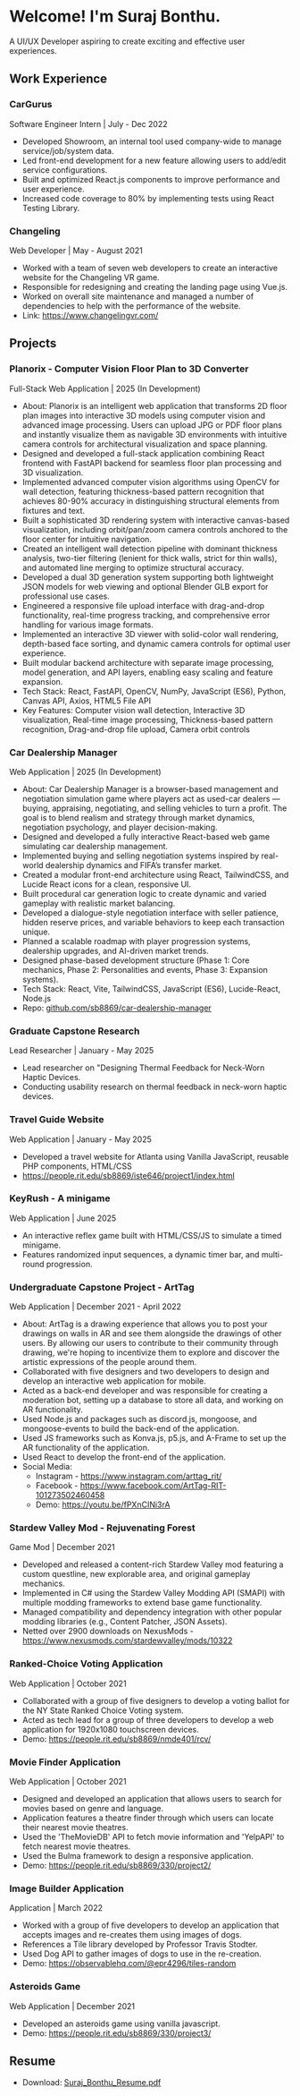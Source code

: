 # Welcome! I'm Suraj Bonthu. 
A UI/UX Developer aspiring to create exciting and effective user experiences.

## Work Experience

### CarGurus
Software Engineer Intern | July - Dec 2022
- Developed Showroom, an internal tool used company-wide to manage service/job/system data.
- Led front-end development for a new feature allowing users to add/edit service configurations.
- Built and optimized React.js components to improve performance and user experience.
- Increased code coverage to 80% by implementing tests using React Testing Library.
  
### Changeling
Web Developer | May - August 2021
- Worked with a team of seven web developers to create an interactive website for the Changeling VR game.
- Responsible for redesigning and creating the landing page using Vue.js.
- Worked on overall site maintenance and managed a number of dependencies to help with the performance of the website.
- Link: https://www.changelingvr.com/


## Projects

### Planorix - Computer Vision Floor Plan to 3D Converter
Full-Stack Web Application | 2025 (In Development)
- About: Planorix is an intelligent web application that transforms 2D floor plan images into interactive 3D models using computer vision and advanced image processing. Users can upload JPG or PDF floor plans and instantly visualize them as navigable 3D environments with intuitive camera controls for architectural visualization and space planning.
- Designed and developed a full-stack application combining React frontend with FastAPI backend for seamless floor plan processing and 3D visualization.
- Implemented advanced computer vision algorithms using OpenCV for wall detection, featuring thickness-based pattern recognition that achieves 80-90% accuracy in distinguishing structural elements from fixtures and text.
- Built a sophisticated 3D rendering system with interactive canvas-based visualization, including orbit/pan/zoom camera controls anchored to the floor center for intuitive navigation.
- Created an intelligent wall detection pipeline with dominant thickness analysis, two-tier filtering (lenient for thick walls, strict for thin walls), and automated line merging to optimize structural accuracy.
- Developed a dual 3D generation system supporting both lightweight JSON models for web viewing and optional Blender GLB export for professional use cases.
- Engineered a responsive file upload interface with drag-and-drop functionality, real-time progress tracking, and comprehensive error handling for various image formats.
- Implemented an interactive 3D viewer with solid-color wall rendering, depth-based face sorting, and dynamic camera controls for optimal user experience.
- Built modular backend architecture with separate image processing, model generation, and API layers, enabling easy scaling and feature expansion.
- Tech Stack: React, FastAPI, OpenCV, NumPy, JavaScript (ES6), Python, Canvas API, Axios, HTML5 File API
- Key Features: Computer vision wall detection, Interactive 3D visualization, Real-time image processing, Thickness-based pattern recognition, Drag-and-drop file upload, Camera orbit controls

### Car Dealership Manager
Web Application | 2025 (In Development)
- About: Car Dealership Manager is a browser-based management and negotiation simulation game where players act as used-car dealers — buying, appraising, negotiating, and selling vehicles to turn a profit. The goal is to blend realism and strategy through market dynamics, negotiation psychology, and player decision-making.
- Designed and developed a fully interactive React-based web game simulating car dealership management.
- Implemented buying and selling negotiation systems inspired by real-world dealership dynamics and FIFA’s transfer market.
- Created a modular front-end architecture using React, TailwindCSS, and Lucide React icons for a clean, responsive UI.
- Built procedural car generation logic to create dynamic and varied gameplay with realistic market balancing.
- Developed a dialogue-style negotiation interface with seller patience, hidden reserve prices, and variable behaviors to keep each transaction unique.
- Planned a scalable roadmap with player progression systems, dealership upgrades, and AI-driven market trends.
- Designed phase-based development structure (Phase 1: Core mechanics, Phase 2: Personalities and events, Phase 3: Expansion systems).
- Tech Stack: React, Vite, TailwindCSS, JavaScript (ES6), Lucide-React, Node.js
- Repo: [github.com/sb8869/car-dealership-manager](https://github.com/sb8869/car-dealership-manager)

### Graduate Capstone Research
Lead Researcher | January - May 2025
- Lead researcher on "Designing Thermal Feedback for Neck-Worn Haptic Devices.
- Conducting usability research on thermal feedback in neck-worn haptic devices.

### Travel Guide Website
Web Application | January - May 2025
- Developed a travel website for Atlanta using Vanilla JavaScript, reusable PHP components, HTML/CSS
- https://people.rit.edu/sb8869/iste646/project1/index.html

### KeyRush - A minigame
Web Application | June 2025
- An interactive reflex game built with HTML/CSS/JS to simulate a timed minigame.
- Features randomized input sequences, a dynamic timer bar, and multi-round progression.

### Undergraduate Capstone Project - ArtTag
Web Application | December 2021 - April 2022
- About: ArtTag is a drawing experience that allows you to post your drawings on walls in AR and see them alongside the drawings of other users. By allowing our users to contribute to their community through drawing, we're hoping to incentivize them to explore and discover the artistic expressions of the people around them.
- Collaborated with five designers and two developers to design and develop an interactive web application for mobile.
- Acted as a back-end developer and was responsible for creating a moderation bot, setting up a database to store all data, and working on AR functionality.
- Used Node.js and packages such as discord.js, mongoose, and mongoose-events to build the back-end of the application.
- Used JS frameworks such as Konva.js, p5.js, and A-Frame to set up the AR functionality of the application.
- Used React to develop the front-end of the application.
- Social Media: 
  - Instagram - https://www.instagram.com/arttag_rit/
  - Facebook - https://www.facebook.com/ArtTag-RIT-101273502460458
  - Demo: https://youtu.be/fPXnCINi3rA
 
### Stardew Valley Mod - Rejuvenating Forest
Game Mod | December 2021
- Developed and released a content-rich Stardew Valley mod featuring a custom questline, new explorable area, and original gameplay mechanics.
- Implemented in C# using the Stardew Valley Modding API (SMAPI) with multiple modding frameworks to extend base game functionality.
- Managed compatibility and dependency integration with other popular modding libraries (e.g., Content Patcher, JSON Assets).
- Netted over 2900 downloads on NexusMods - https://www.nexusmods.com/stardewvalley/mods/10322

### Ranked-Choice Voting Application
Web Application | October 2021
- Collaborated with a group of five designers to develop a voting ballot for the NY State Ranked Choice Voting system.
- Acted as tech lead for a group of three developers to develop a web application for 1920x1080 touchscreen devices.
- Demo: https://people.rit.edu/sb8869/nmde401/rcv/

### Movie Finder Application
Web Application | October 2021
- Designed and developed an application that allows users to search for movies based on genre and language.
- Application features a theatre finder through which users can locate their nearest movie theatres.
- Used the 'TheMovieDB' API to fetch movie information and 'YelpAPI' to fetch nearest movie theatres.
- Used the Bulma framework to design a responsive application.
- Demo: https://people.rit.edu/sb8869/330/project2/

### Image Builder Application
Application | March 2022
- Worked with a group of five developers to develop an application that accepts images and re-creates them using images of dogs.
- References a Tile library developed by Professor Travis Stodter. 
- Used Dog API to gather images of dogs to use in the re-creation.
- Demo: https://observablehq.com/@epr4296/tiles-random

### Asteroids Game
Web Application | December 2021
- Developed an asteroids game using vanilla javascript.
- Demo: https://people.rit.edu/sb8869/330/project3/

## Resume
- Download: [Suraj_Bonthu_Resume.pdf](https://github.com/user-attachments/files/20413722/Suraj_Bonthu_Resume.pdf)


